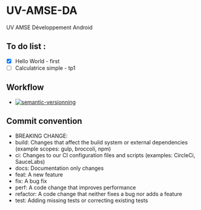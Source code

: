 # UV-AMSE-DA

UV AMSE Développement Android

## To do list :
- [X] Hello World - first
- [ ] Calculatrice simple - tp1

## Workflow

- [![semantic-versionning](https://img.shields.io/github/workflow/status/LazyKeru/UV-AMSE-DA/Semantic-versionning?style=plastic&label=Versionning)](https://github.com/LazyKeru/UV-AMSE-DA/actions/workflows/semantic_versioning.yml)

## Commit convention

- BREAKING CHANGE:
- build: Changes that affect the build system or external dependencies (example scopes: gulp, broccoli, npm)
- ci: Changes to our CI configuration files and scripts (examples: CircleCi, SauceLabs)
- docs: Documentation only changes
- feat: A new feature
- fix: A bug fix
- perf: A code change that improves performance
- refactor: A code change that neither fixes a bug nor adds a feature
- test: Adding missing tests or correcting existing tests
